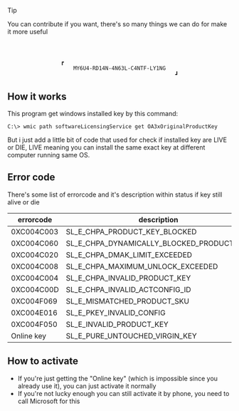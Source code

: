 > [!TIP]
You can contribute if you want, there's so many things we can do for make it more useful

#
<div align="center">

```

┏                                    
MY6U4-RD14N-4N63L-C4NTF-LY1NG
                                    ┛

```

</div>

## How it works

This program get windows installed key by this command:
```
C:\> wmic path softwareLicensingService get OA3xOriginalProductKey
```
But i just add a little bit of code that used for check if installed key are LIVE or DIE, LIVE meaning you can install the same exact key at different computer running same OS.

## Error code

There's some list of errorcode and it's description within status if key still alive or die

|errorcode |description                              |status |
|----------|-----------------------------------------|-------|
|0XC004C003|SL_E_CHPA_PRODUCT_KEY_BLOCKED            |DIE    |
|0XC004C060|SL_E_CHPA_DYNAMICALLY_BLOCKED_PRODUCT_KEY|DIE    |
|0XC004C020|SL_E_CHPA_DMAK_LIMIT_EXCEEDED            |DIE    |
|0XC004C008|SL_E_CHPA_MAXIMUM_UNLOCK_EXCEEDED        |LIVE   |
|0XC004C004|SL_E_CHPA_INVALID_PRODUCT_KEY            |INVALID|
|0XC004C00D|SL_E_CHPA_INVALID_ACTCONFIG_ID           |INVALID|
|0XC004F069|SL_E_MISMATCHED_PRODUCT_SKU              |INVALID|
|0XC004E016|SL_E_PKEY_INVALID_CONFIG                 |INVALID|
|0XC004F050|SL_E_INVALID_PRODUCT_KEY                 |INVALID|
|Online key|SL_E_PURE_UNTOUCHED_VIRGIN_KEY           |LIVE   |

## How to activate

- If you're just getting the "Online key" (which is impossible since you already use it), you can just activate it normally
- If you're not lucky enough you can still activate it by phone, you need to call Microsoft for this
